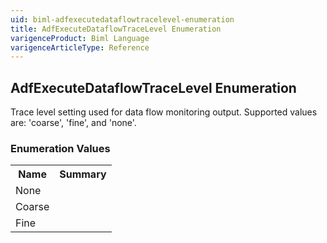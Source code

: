 ```yaml
---
uid: biml-adfexecutedataflowtracelevel-enumeration
title: AdfExecuteDataflowTraceLevel Enumeration
varigenceProduct: Biml Language
varigenceArticleType: Reference
---
```


## AdfExecuteDataflowTraceLevel Enumeration<div class="LanguageSummary"><div class ="SummaryItem">Trace level setting used for data flow monitoring output. Supported values are: 'coarse', 'fine', and 'none'.</div></div><div class="EnumValueGroup">### Enumeration Values<table id="EnumValue" class="MemberList"><tbody><tr><th class="MemberNameColumnHeader">Name</th><th class="MemberSummaryColumnHeader">Summary</th></tr><tr class="cd0"><td class="MemberName">None</td><td class="MemberSummary"> </td></tr><tr class="cd1"><td class="MemberName">Coarse</td><td class="MemberSummary"> </td></tr><tr class="cd0"><td class="MemberName">Fine</td><td class="MemberSummary"> </td></tr></tbody></table></div>